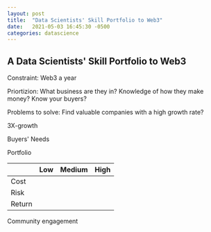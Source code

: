 ```yaml
---
layout: post
title:  "Data Scientists' Skill Portfolio to Web3"
date:   2021-05-03 16:45:30 -0500
categories: datascience
---
```

## A Data Scientists' Skill Portfolio to Web3

Constraint: Web3 a year

Priortizion: What business are they in? Knowledge of how they make money? Know your buyers?

Problems to solve: Find valuable companies with a high growth rate?

3X-growth

Buyers' Needs

Portfolio

|        | Low  | Medium | High |
| ------ | ---- | ------ | ---- |
| Cost   |      |        |      |
| Risk   |      |        |      |
| Return |      |        |      |

Community engagement




